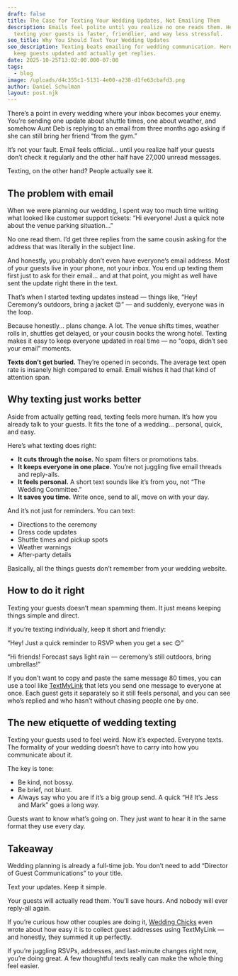 ```yaml
---
draft: false
title: The Case for Texting Your Wedding Updates, Not Emailing Them
description: Emails feel polite until you realize no one reads them. Here’s why
  texting your guests is faster, friendlier, and way less stressful.
seo_title: Why You Should Text Your Wedding Updates
seo_description: Texting beats emailing for wedding communication. Here’s how to
  keep guests updated and actually get replies.
date: 2025-10-25T13:02:00.000-07:00
tags:
  - blog
image: /uploads/d4c355c1-5131-4e00-a238-d1fe63cbafd3.png
author: Daniel Schulman
layout: post.njk
---
```

<p>There’s a point in every wedding where your inbox becomes your enemy. You’re sending one update about shuttle times, one about weather, and somehow Aunt Deb is replying to an email from three months ago asking if she can still bring her friend “from the gym.”</p>



<p>It’s not your fault. Email feels official… until you realize half your guests don’t check it regularly and the other half have 27,000 unread messages.</p>



<p>Texting, on the other hand? People actually see it.</p>



<h2>The problem with email</h2>



<p>When we were planning our wedding, I spent way too much time writing what looked like customer support tickets: “Hi everyone! Just a quick note about the venue parking situation…”</p>



<p>No one read them. I’d get three replies from the same cousin asking for the address that was literally in the subject line.</p>



<p>And honestly, you probably don’t even have everyone’s email address. Most of your guests live in your phone, not your inbox. You end up texting them first just to ask for their email… and at that point, you might as well have sent the update right there in the text.</p>



<p>That’s when I started texting updates instead — things like, “Hey! Ceremony’s outdoors, bring a jacket 😊” — and suddenly, everyone was in the loop.</p>



<p>Because honestly… plans change. A lot. The venue shifts times, weather rolls in, shuttles get delayed, or your cousin books the wrong hotel. Texting makes it easy to keep everyone updated in real time — no “oops, didn’t see your email” moments.</p>



<p><strong>Texts don’t get buried.</strong> They’re opened in seconds. The average text open rate is insanely high compared to email. Email wishes it had that kind of attention span.</p>



<h2>Why texting just works better</h2>



<p>Aside from actually getting read, texting feels more human. It’s how you already talk to your guests. It fits the tone of a wedding… personal, quick, and easy.</p>



<p>Here’s what texting does right:</p>



<ul>

  <li><strong>It cuts through the noise.</strong> No spam filters or promotions tabs.</li>

  <li><strong>It keeps everyone in one place.</strong> You’re not juggling five email threads and reply-alls.</li>

  <li><strong>It feels personal.</strong> A short text sounds like it’s from you, not “The Wedding Committee.”</li>

  <li><strong>It saves you time.</strong> Write once, send to all, move on with your day.</li>

</ul>



<p>And it’s not just for reminders. You can text:</p>



<ul>

  <li>Directions to the ceremony</li>

  <li>Dress code updates</li>

  <li>Shuttle times and pickup spots</li>

  <li>Weather warnings</li>

  <li>After-party details</li>

</ul>



<p>Basically, all the things guests don’t remember from your wedding website.</p>



<h2>How to do it right</h2>



<p>Texting your guests doesn’t mean spamming them. It just means keeping things simple and direct.</p>



<p>If you’re texting individually, keep it short and friendly:</p>



<p>“Hey! Just a quick reminder to RSVP when you get a sec 😊”</p>

<p>“Hi friends! Forecast says light rain — ceremony’s still outdoors, bring umbrellas!”</p>



<p>If you don’t want to copy and paste the same message 80 times, you can use a tool like <a href="https://www.textmylink.com">TextMyLink</a> that lets you send one message to everyone at once. Each guest gets it separately so it still feels personal, and you can see who’s replied and who hasn’t without chasing people one by one.</p>



<h2>The new etiquette of wedding texting</h2>



<p>Texting your guests used to feel weird. Now it’s expected. Everyone texts. The formality of your wedding doesn’t have to carry into how you communicate about it.</p>



<p>The key is tone:</p>



<ul>

  <li>Be kind, not bossy.</li>

  <li>Be brief, not blunt.</li>

  <li>Always say who you are if it’s a big group send. A quick “Hi! It’s Jess and Mark” goes a long way.</li>

</ul>



<p>Guests want to know what’s going on. They just want to hear it in the same format they use every day.</p>



<h2>Takeaway</h2>



<p>Wedding planning is already a full-time job. You don’t need to add “Director of Guest Communications” to your title.</p>



<p>Text your updates. Keep it simple.</p>



<p>Your guests will actually read them. You’ll save hours. And nobody will ever reply-all again.</p>



<p>If you’re curious how other couples are doing it, <a href="https://www.weddingchicks.com/wedding-invitations-tips/how-to-collect-guest-addresses-in-one-easy-step/">Wedding Chicks</a> even wrote about how easy it is to collect guest addresses using TextMyLink — and honestly, they summed it up perfectly.</p>



<p>If you’re juggling RSVPs, addresses, and last-minute changes right now, you’re doing great. A few thoughtful texts really can make the whole thing feel easier.</p>
